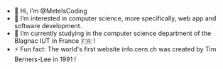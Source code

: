 - 👋 Hi, I’m @MeteIsCoding
- 👀 I’m interested in computer science, more specifically, web app and software development.
- 🌱 I’m currently studying in the computer science department of the Blagnac IUT in France 🇫🇷 !
- ⚡ Fun fact: The world's first website info.cern.ch was created by Tim Berners-Lee in 1991 !
